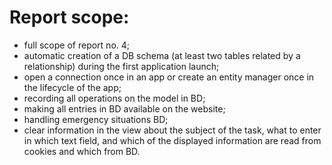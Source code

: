 # Report scope:

* full scope of report no. 4;
* automatic creation of a DB schema (at least two tables related by a relationship) during the first application launch;
* open a connection once in an app or create an entity manager once in the lifecycle of the app;
* recording all operations on the model in BD;
* making all entries in BD available on the website;
* handling emergency situations BD;
* clear information in the view about the subject of the task, what to enter in which text field, and which of the displayed information are read from cookies and which from BD.

